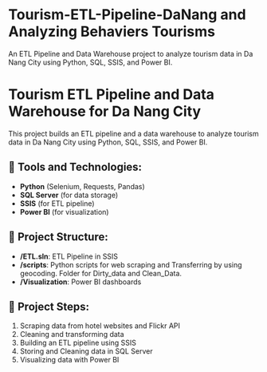 # **Tourism-ETL-Pipeline-DaNang and Analyzing Behaviers Tourisms**
An ETL Pipeline and Data Warehouse project to analyze tourism data in Da Nang City using Python, SQL, SSIS, and Power BI.
 # Tourism ETL Pipeline and Data Warehouse for Da Nang City

This project builds an ETL pipeline and a data warehouse to analyze tourism data in Da Nang City using Python, SQL, SSIS, and Power BI.

## 🚀 Tools and Technologies:
- **Python** (Selenium, Requests, Pandas)
- **SQL Server** (for data storage)
- **SSIS** (for ETL pipeline)
- **Power BI** (for visualization)

## 📁 Project Structure:
- **/ETL.sln**: ETL Pipeline in SSIS
- **/scripts**: Python scripts for web scraping and Transferring by using geocoding. Folder for Dirty_data and Clean_Data. 
- **/Visualization**: Power BI dashboards

## 📌 Project Steps:
1. Scraping data from hotel websites and Flickr API
2. Cleaning and transforming data
3. Building an ETL pipeline using SSIS
4. Storing and Cleaning data in SQL Server
5. Visualizing data with Power BI
